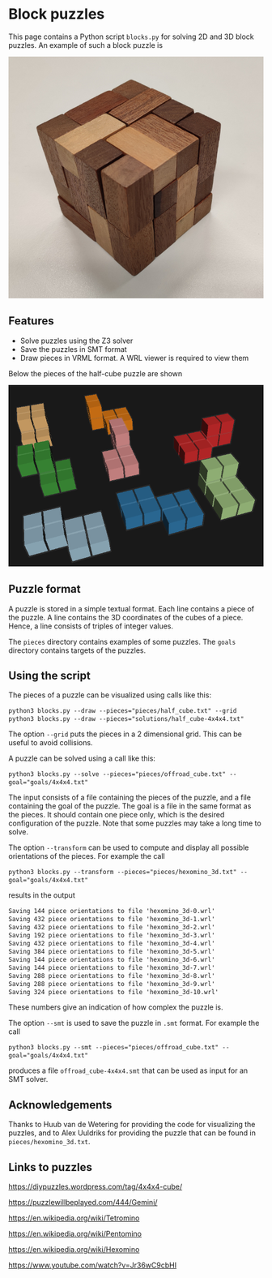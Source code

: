 # Block puzzles

This page contains a Python script `blocks.py` for solving 2D and 3D 
block puzzles. An example of such a block puzzle is 

![](images/blocks.jpg)

## Features

* Solve puzzles using the Z3 solver
* Save the puzzles in SMT format
* Draw pieces in VRML format. A WRL viewer is required to view them

Below the pieces of the half-cube puzzle are shown

![](images/half_cube.png)

## Puzzle format

A puzzle is stored in a simple textual format. Each line contains a
piece of the puzzle. A line contains the 3D coordinates of the cubes of
a piece. Hence, a line consists of triples of integer values.

The `pieces` directory contains examples of some puzzles.
The `goals` directory contains targets of the puzzles. 

## Using the script

The pieces of a puzzle can be visualized using calls like this:
```
python3 blocks.py --draw --pieces="pieces/half_cube.txt" --grid
python3 blocks.py --draw --pieces="solutions/half_cube-4x4x4.txt"
```
The option `--grid` puts the pieces in a 2 dimensional grid. This can be 
useful to avoid collisions.

A puzzle can be solved using a call like this:
```
python3 blocks.py --solve --pieces="pieces/offroad_cube.txt" --goal="goals/4x4x4.txt"
```
The input consists of a file containing the pieces of the puzzle, and a
file containing the goal of the puzzle.  The goal is a file in the same
format as the pieces. It should contain one piece only, which is the desired
configuration of the puzzle. Note that some puzzles may take a long time to
solve.

The option `--transform` can be used to compute and display all possible
orientations of the pieces. For example the call
```
python3 blocks.py --transform --pieces="pieces/hexomino_3d.txt" --goal="goals/4x4x4.txt"
```
results in the output
```
Saving 144 piece orientations to file 'hexomino_3d-0.wrl'
Saving 432 piece orientations to file 'hexomino_3d-1.wrl'
Saving 432 piece orientations to file 'hexomino_3d-2.wrl'
Saving 192 piece orientations to file 'hexomino_3d-3.wrl'
Saving 432 piece orientations to file 'hexomino_3d-4.wrl'
Saving 384 piece orientations to file 'hexomino_3d-5.wrl'
Saving 144 piece orientations to file 'hexomino_3d-6.wrl'
Saving 144 piece orientations to file 'hexomino_3d-7.wrl'
Saving 288 piece orientations to file 'hexomino_3d-8.wrl'
Saving 288 piece orientations to file 'hexomino_3d-9.wrl'
Saving 324 piece orientations to file 'hexomino_3d-10.wrl'
```
These numbers give an indication of how complex the puzzle is.

The option `--smt` is used to save the puzzle in `.smt` format. For
example the call
```
python3 blocks.py --smt --pieces="pieces/offroad_cube.txt" --goal="goals/4x4x4.txt"
```
produces a file `offroad_cube-4x4x4.smt` that can be used as input for an
SMT solver.

## Acknowledgements

Thanks to Huub van de Wetering for providing the code for visualizing the
puzzles, and to Alex Uuldriks for providing the puzzle that can
be found in `pieces/hexomino_3d.txt`.

## Links to puzzles

https://diypuzzles.wordpress.com/tag/4x4x4-cube/

https://puzzlewillbeplayed.com/444/Gemini/

https://en.wikipedia.org/wiki/Tetromino

https://en.wikipedia.org/wiki/Pentomino

https://en.wikipedia.org/wiki/Hexomino

https://www.youtube.com/watch?v=Jr36wC9cbHI
